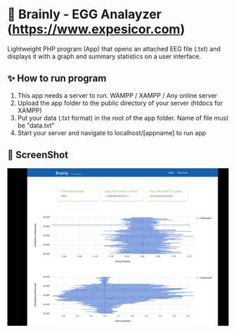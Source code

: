 # 🧠 Brainly - EGG Analayzer (https://www.expesicor.com)

Lightweight PHP program (App) that opens an attached EEG file (.txt) and displays it with a graph and summary statistics on a user interface.


## ✨ How to run program

1. This app needs a server to run. WAMPP / XAMPP / Any online server
2. Upload the app folder to the public directory of your server (htdocs for XAMPP)
3. Put your data (.txt format) in the root of the app folder. Name of file must be "data.txt"
4. Start your server and navigate to localhost/[appname] to run app


## 📸 ScreenShot
![](shot.png?raw=true "Light Theme")
